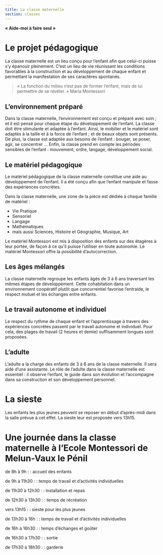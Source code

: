 ```yaml
---
title: La classe maternelle
section: classes
---
```


**« Aide-moi à faire seul »**

# Le projet pédagogique

La classe maternelle est un lieu conçu pour l’enfant afin que celui-ci puisse s’y épanouir pleinement.
C’est un lieu de vie réunissant les conditions favorables à la construction et au développement de chaque enfant et permettant la manifestation de ses caractères spontanés.

> « La fonction du milieu n’est pas de former l’enfant, mais de lui permettre de se révéler. »
> Maria Montessori

## L’environnement préparé

Dans la classe maternelle, l’environnement est conçu et préparé avec soin ; et il est pensé pour chaque étape du développement de l’enfant.
La classe doit être stimulante et adaptée à l’enfant.  Ainsi,  le mobilier et le matériel sont adaptés à la taille et à la force de l’enfant ; et de beaux objets sont présents.
De plus, la classe est adaptée aux besoins de l’enfant : bouger, se poser, agir, se concentrer …
Enfin, la classe prend en compte les périodes sensibles de l’enfant : mouvement, ordre, langage, développement social.

## Le matériel pédagogique

Le matériel pédagogique de la classe maternelle constitue une aide au développement de l’enfant. Il a été conçu afin que l’enfant manipule et fasse des expériences concrètes.

Dans la classe maternelle, une zone de la pièce est dédiée à chaque famille de matériel :
-  Vie Pratique
-  Sensoriel
-  Langage
-  Mathématiques
-  mais aussi Sciences, Histoire et Géographie, Musique, Art

Le matériel Montessori est mis à disposition des enfants sur des étagères à leur portée, de façon à ce qu’il puisse l’utiliser en toute autonomie. Le matériel Montessori offre la possibilité d’autocorrection.

## Les âges mélangés

La classe maternelle regroupe les enfants âgés de 3 à 6 ans traversant les mêmes étapes de développement. Cette cohabitation dans un environnement coopératif plutôt que concurrentiel favorise l’entraide, le respect mutuel et les échanges entre enfants.

## Le travail autonome et individuel

Le respect du rythme de chaque enfant et l’apprentissage à travers des expériences concrètes passent par le travail autonome et individuel. Pour cela, des plages de travail (2 heures et demie) suffisamment longues sont proposées.

## L’adulte

L’adulte a la charge des enfants de 3 à 6 ans de la classe maternelle. Il sera aidé d’une assistante. Le rôle de l’adulte dans la classe maternelle est essentiel : il observe l’enfant, le guide dans son évolution et l’accompagne dans sa construction et son développement personnel.

# La sieste

Les enfants les plus jeunes peuvent se reposer en début d’après-midi dans la salle prévue à cet effet. La sieste leur est proposée vers 13h15.

# Une journée dans la classe maternelle à l’Ecole Montessori de Melun-Vaux le Pénil

de 8h à 9h :
: accueil des enfants

de 9h à 11h30 :
: temps de travail et d’activités individuelles

de 11h30 à 12h30 :
: installation et repas

de 12h30 à 13h30 :
: temps de récréation

vers 13h15 :
: sieste pour les plus jeunes

de 13h30 à 16h :
: temps de travail et d’activités individuelles

de 16h à 16h30 :
: temps d’échanges et goûter

de 16h30 à 17h30 :
: sortie

de 17h30 à 18h30 :
: garderie
